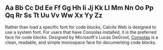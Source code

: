 <h2 class="code-face type-sample"> Aa Bb Cc Dd Ee Ff Gg Hh Ii Jj Kk Ll Mm Nn Oo Pp Qq Rr Ss Tt Uu Vv Ww Xx Yy Zz</h2>

Rather than load a specific font for code blocks, Calcite Web is designed to use a system font. For users that have Consolas installed, it is the preferred face for code blocks. Designed by Microsoft's Lucas DeGroot, [Consolas](http://www.fonts.com/font/microsoft-corporation/consolas) is a clean, readable, and simple monospace face for documenting code blocks.
